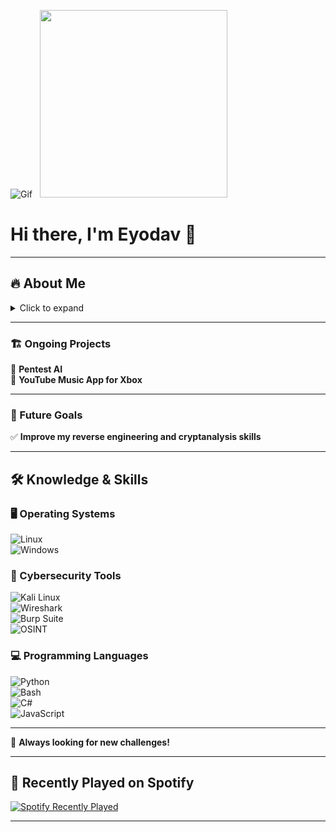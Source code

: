 ![Gif](https://media1.giphy.com/media/v1.Y2lkPTc5MGI3NjExbHlhcGt2MGZyNGU3bnNhandrOGg1bzhtbWdoenQ2dHdzY29rbHNraCZlcD12MV9pbnRlcm5hbF9naWZfYnlfaWQmY3Q9Zw/EaEWuES5SDSpcnOlRt/giphy.gif) &nbsp; <img src="https://www.icegif.com/wp-content/uploads/2023/05/icegif-565.gif" width="300px">

# Hi there, I'm Eyodav 👋  

---

## 🔥 About Me  

<details>
  <summary>Click to expand</summary>

🔹 **Pentester | Security Researcher | Cybersecurity Student**  
🔹 **CTF Player & Bug Hunter**  

### 📝 Quick Facts  
- **Name:** Eyodav  
- **Location:** France 🇫🇷  
- **Specialties:**  
  - **Pentesting** 🔥  
  - **Bug Hunting** 🐞  
  - **Forensics & OSINT** 🔍  

- **Currently improving my skills in:**  
  - **Cryptanalysis & Reverse Engineering**  

- **I’m currently learning:** Everything I can! 🚀  

</details>

---

### 🏗️ Ongoing Projects  
🚀 **Pentest AI**  
🎵 **YouTube Music App for Xbox**  

---

### 🎯 Future Goals  
✅ **Improve my reverse engineering and cryptanalysis skills**  

---

## 🛠️ Knowledge & Skills  

### 🖥️ Operating Systems  
![Linux](https://img.shields.io/badge/Linux-FCC624?style=flat-square&logo=linux&logoColor=black)  
![Windows](https://img.shields.io/badge/Windows-0078D6?style=flat-square&logo=windows&logoColor=white)  

### 🔹 Cybersecurity Tools  
![Kali Linux](https://img.shields.io/badge/Kali_Linux-557C94?style=flat-square&logo=kalilinux&logoColor=white)  
![Wireshark](https://img.shields.io/badge/Wireshark-1679A7?style=flat-square&logo=wireshark&logoColor=white)  
![Burp Suite](https://img.shields.io/badge/Burp_Suite-FF6600?style=flat-square&logo=burp-suite&logoColor=white)  
![OSINT](https://img.shields.io/badge/OSINT-1E90FF?style=flat-square&logo=detective&logoColor=white)  

### 💻 Programming Languages  
![Python](https://img.shields.io/badge/Python-3776AB?style=flat-square&logo=python&logoColor=white)  
![Bash](https://img.shields.io/badge/Bash-4EAA25?style=flat-square&logo=gnubash&logoColor=white)  
![C#](https://img.shields.io/badge/C%23-239120?style=flat-square&logo=csharp&logoColor=white)  
![JavaScript](https://img.shields.io/badge/JavaScript-F7DF1E?style=flat-square&logo=javascript&logoColor=black)  

---

🚀 **Always looking for new challenges!**  

---

## 🎵 Recently Played on Spotify  

[![Spotify Recently Played](https://spotify-recently-played.vercel.app/api?user=Eyodav)](https://open.spotify.com/user/Eyodav)

---
